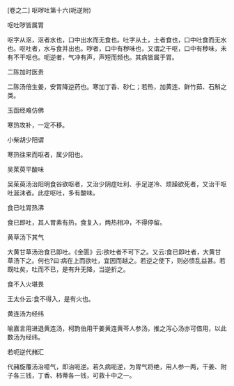 [卷之二] 呕哕吐第十六(呃逆附)

呕吐哕皆属胃

呕字从沤，沤者水也，口中出水而无食也。吐字从土，土者食也，口中吐食而无水也。呕吐者，水与食并出也。哕者，口中有秽味也，又谓之干呕，口中有秽味，未有不干呕也。呃逆者，气冲有声，声短而频也。其病皆属于胃。

二陈加时医贵

二陈汤倍生姜，安胃降逆药也。寒加丁香、砂仁；若热，加黄连、鲜竹茹、石斛之类。

玉函经难仿佛

寒热攻补，一定不移。

小柴胡少阳谓

寒热往来而呕者，属少阳也。

吴茱萸平酸味

吴茱萸汤治阳明食谷欲呕者，又治少阴症吐利、手足逆冷、烦躁欲死者，又治干呕吐涎沫者。此症呕吐，多有酸味。

食已吐胃热沸

食已即吐，其人胃素有热，食复入，两热相冲，不得停留。

黄草汤下其气

大黄甘草汤治食已即吐。《金匮》云∶欲吐者不可下之。又云∶食已即吐者，大黄甘草汤下之。何也?曰∶病在上而欲吐，宜因而越之。若逆之使下，则必愦乱益甚。若既吐矣，吐而不已，是有升无降，当逆折之。

食不入火堪畏

王太仆云∶食不得入，是有火也。

黄连汤为经纬

喻嘉言用进退黄连汤，柯韵伯用干姜黄连黄芩人参汤，推之泻心汤亦可借用，以此数汤为经纬。

若呃逆代赭汇

代赭旋覆汤治噫气，即治呃逆。若久病呃逆，为胃气将绝，用人参一两，干姜、附子各三钱，丁香、柿蒂各一钱，可救十中之一。

